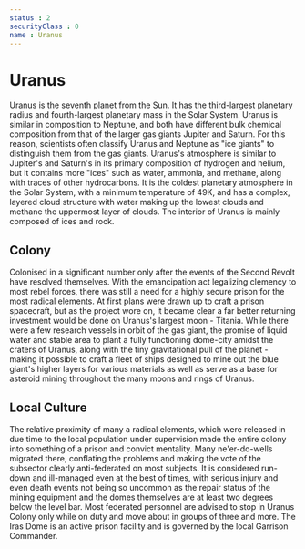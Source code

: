 ```yaml
---
status : 2
securityClass : 0
name : Uranus
---
```


# Uranus

Uranus is the seventh planet from the Sun. It has the third-largest planetary radius and fourth-largest planetary mass in the Solar System. Uranus is similar in composition to Neptune, and both have different bulk chemical composition from that of the larger gas giants Jupiter and Saturn. For this reason, scientists often classify Uranus and Neptune as "ice giants" to distinguish them from the gas giants. Uranus's atmosphere is similar to Jupiter's and Saturn's in its primary composition of hydrogen and helium, but it contains more "ices" such as water, ammonia, and methane, along with traces of other hydrocarbons. It is the coldest planetary atmosphere in the Solar System, with a minimum temperature of 49K, and has a complex, layered cloud structure with water making up the lowest clouds and methane the uppermost layer of clouds. The interior of Uranus is mainly composed of ices and rock.


## Colony

Colonised in a significant number only after the events of the Second Revolt have resolved themselves.
With the emancipation act legalizing clemency to most rebel forces, there was still a need for a highly secure prison for the most radical elements. At first plans were drawn up to craft a prison spacecraft, but as the project wore on, it became clear a far better returning investment would be done on Uranus's largest moon - Titania.
While there were a few research vessels in orbit of the gas giant, the promise of liquid water and stable area to plant a fully functioning dome-city amidst the craters of Uranus, along with the tiny gravitational pull of the planet - making it possible to craft a fleet of ships designed to mine out the blue giant's higher layers for various materials as well as serve as a base for asteroid mining throughout the many moons and rings of Uranus.


## Local Culture

The relative proximity of many a radical elements, which were released in due time to the local population under supervision made the entire colony into something of a prison and convict mentality. Many ne'er-do-wells migrated there, conflating the problems and making the vote of the subsector clearly anti-federated on most subjects. 
It is considered run-down and ill-managed even at the best of times, with serious injury and even death events not being so uncommon as the repair status of the mining equipment and the domes themselves are at least two degrees below the level bar.
Most federated personnel are advised to stop in Uranus Colony only while on duty and move about in groups of three and more. The Iras Dome is an active prison facility and is governed by the local Garrison Commander.
